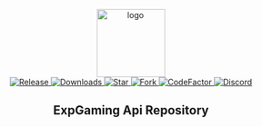 <p align="center">
  <a href="https://explosivegaming.nl/">
    <img alt="logo" src="https://avatars2.githubusercontent.com/u/39745392?s=200&v=4" width="120">
  </a>
  <br>
  <a href="https://github.com/explosivegaming/api/tags">
    <img src="https://img.shields.io/github/tag/explosivegaming/backend.svg?label=Release" alt="Release">
  </a>
  <a href="https://github.com/explosivegaming/api/archive/master.zip">
    <img src="https://img.shields.io/github/downloads/explosivegaming/backend/total.svg?label=Downloads" alt="Downloads">
  </a>
  <a href="https://github.com/explosivegaming/api/stargazers">
    <img src="https://img.shields.io/github/stars/explosivegaming/backend.svg?label=Stars" alt="Star">
  </a>
  <a href="http://github.com/explosivegaming/api/fork">
    <img src="https://img.shields.io/github/forks/explosivegaming/backend.svg?label=Forks" alt="Fork">
  </a>
  <a href="https://www.codefactor.io/repository/github/explosivegaming/api">
    <img src="https://www.codefactor.io/repository/github/explosivegaming/backend/badge" alt="CodeFactor">
  </a>
  <a href="https://discord.me/explosivegaming">
    <img src="https://discordapp.com/api/guilds/260843215836545025/widget.png?style=shield" alt="Discord">
  </a>
</p>
<h2 align="center">ExpGaming Api Repository</h2>

